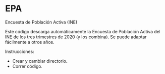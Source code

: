 # EPA
Encuesta de Población Activa (INE)

Este código descarga automáticamente la Encuesta de Población Activa del INE de los tres trimestres de 2020 (y los combina). Se puede adaptar fácilmente a otros años.

Instrucciones:
- Crear y cambiar directorio.
- Correr código.

